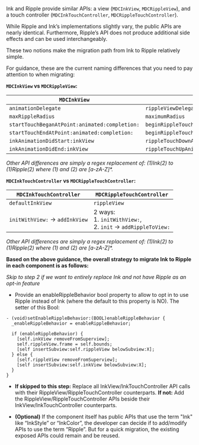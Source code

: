 Ink and Ripple provide similar APIs: a view (`MDCInkView`, `MDCRippleView`), and a touch controller (`MDCInkTouchController`, `MDCRippleTouchController`). 

While Ripple and Ink’s implementations slightly vary, the public APIs are nearly identical. Furthermore, Ripple’s API does not produce additional side effects and can be used interchangeably.

These two notions make the migration path from Ink to Ripple relatively simple.

For guidance, these are the current naming differences that you need to pay attention to when migrating:

**`MDCInkView` vs `MDCRippleView`:**

|`MDCInkView`|`MDCRippleView`|
|---|---|
|`animationDelegate`|`rippleViewDelegate`|
|`maxRippleRadius`|`maximumRadius`|
|`startTouchBeganAtPoint:animated:completion:`|`beginRippleTouchDownAtPoint:animated:completion:`|
|`startTouchEndAtPoint:animated:completion:`|`beginRippleTouchUpAnimated:completion:`|
|`inkAnimationDidStart:inkView`|`rippleTouchDownAnimationDidBegin:rippleView`|
|`inkAnimationDidEnd:inkView`|`rippleTouchUpAnimationDidEnd:rippleView`|

*Other API differences are simply a regex replacement of: (1)Ink(2) to (1)Ripple(2) where (1) and (2) are [a-zA-Z]\*.*

**`MDCInkTouchController` vs `MDCRippleTouchController`:**

|`MDCInkTouchController`|`MDCRippleTouchController`|
|---|---|
|`defaultInkView`|`rippleView`|
|`initWithView:` → `addInkView`|2 ways: <br> 1. `initWithView:`, <br> 2. `init` → `addRippleToView:`|

*Other API differences are simply a regex replacement of: (1)Ink(2) to (1)Ripple(2) where (1) and (2) are [a-zA-Z]\*.*

**Based on the above guidance, the overall strategy to migrate Ink to Ripple in each component is as follows:**

*Skip to step 2 if we want to entirely replace Ink and not have Ripple as an opt-in feature*

* Provide an enableRippleBehavior bool property to allow to opt in to use Ripple instead of Ink (where the default to this property is NO). The setter of this Bool:

```objc
- (void)setEnableRippleBehavior:(BOOL)enableRippleBehavior {
  _enableRippleBehavior = enableRippleBehavior;

  if (enableRippleBehavior) {
    [self.inkView removeFromSuperview];
    self.rippleView.frame = self.bounds;
    [self insertSubview:self.rippleView belowSubview:X];
  } else {
    [self.rippleView removeFromSuperview];
    [self insertSubview:self.inkView belowSubview:X];
  }
}
```

* **If skipped to this step:** Replace all InkView/InkTouchController API calls with their RippleView/RippleTouchController counterparts.
**If not:** Add the RippleView/RippleTouchController APIs beside their InkView/InkTouchController counterparts.

* **(Optional)** If the component itself has public APIs that use the term "Ink" like “InkStyle” or “InkColor”, the developer can decide if to add/modify APIs to use the term “Ripple”. But for a quick migration, the existing exposed APIs could remain and be reused.
